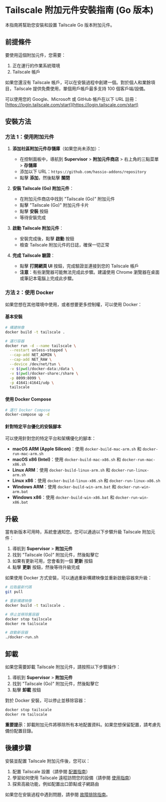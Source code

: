 # Tailscale 附加元件安裝指南 (Go 版本)

本指南將幫助您安裝和設置 Tailscale Go 版本附加元件。

## 前提條件

要使用這個附加元件，您需要：

1. 正在運行的作業系統環境
2. Tailscale 帳戶

如果您還沒有 Tailscale 帳戶，可以在安裝過程中創建一個。對於個人和業餘項目，Tailscale 提供免費使用，單個用戶帳戶最多支持 100 個客戶端/設備。

可以使用您的 Google、Microsoft 或 GitHub 帳戶在以下 URL 註冊：
[https://login.tailscale.com/start](https://login.tailscale.com/start)

## 安裝方法

### 方法 1：使用附加元件

1. **添加社區附加元件存儲庫**（如果您尚未添加）：
   - 在控制面板中，導航到 **Supervisor** > **附加元件商店** > 右上角的三點菜單 > **存儲庫**
   - 添加以下 URL：`https://github.com/hassio-addons/repository`
   - 點擊 **添加**，然後點擊 **關閉**

2. **安裝 Tailscale (Go) 附加元件**：
   - 在附加元件商店中找到 "Tailscale (Go)" 附加元件
   - 點擊 "Tailscale (Go)" 附加元件卡片
   - 點擊 **安裝** 按鈕
   - 等待安裝完成

3. **啟動 Tailscale 附加元件**：
   - 安裝完成後，點擊 **啟動** 按鈕
   - 檢查 Tailscale 附加元件的日誌，確保一切正常

4. **完成 Tailscale 驗證**：
   - 點擊 **打開網頁 UI** 按鈕，完成驗證並連接到您的 Tailscale 帳戶
   - **注意**：有些瀏覽器可能無法完成此步驟。建議使用 Chrome 瀏覽器在桌面或筆記本電腦上完成此步驟。

### 方法 2：使用 Docker

如果您想在其他環境中使用，或者想要更多控制權，可以使用 Docker：

#### 基本安裝

```bash
# 構建映像
docker build -t tailscale .

# 運行容器
docker run -d --name tailscale \
  --restart unless-stopped \
  --cap-add NET_ADMIN \
  --cap-add NET_RAW \
  --device /dev/net/tun \
  -v $(pwd)/docker-data:/data \
  -v $(pwd)/docker-share:/share \
  -p 8099:8099 \
  -p 41641:41641/udp \
  tailscale
```

#### 使用 Docker Compose

```bash
# 運行 Docker Compose
docker-compose up -d
```

#### 針對特定平台優化的安裝腳本

可以使用針對您的特定平台和架構優化的腳本：

- **macOS ARM (Apple Silicon)**：使用 `docker-build-mac-arm.sh` 和 `docker-run-mac-arm.sh`
- **macOS x86 (Intel)**：使用 `docker-build-mac-x86.sh` 和 `docker-run-mac-x86.sh`
- **Linux ARM**：使用 `docker-build-linux-arm.sh` 和 `docker-run-linux-arm.sh`
- **Linux x86**：使用 `docker-build-linux-x86.sh` 和 `docker-run-linux-x86.sh`
- **Windows ARM**：使用 `docker-build-win-arm.bat` 和 `docker-run-win-arm.bat`
- **Windows x86**：使用 `docker-build-win-x86.bat` 和 `docker-run-win-x86.bat`

## 升級

當有新版本可用時，系統會通知您。您可以通過以下步驟升級 Tailscale 附加元件：

1. 導航到 **Supervisor** > **附加元件**
2. 找到 "Tailscale (Go)" 附加元件，然後點擊它
3. 如果有更新可用，您會看到一個 **更新** 按鈕
4. 點擊 **更新** 按鈕，然後等待升級完成

如果使用 Docker 方式安裝，可以通過重新構建映像並重新啟動容器來升級：

```bash
# 拉取最新代碼
git pull

# 重新構建映像
docker build -t tailscale .

# 停止並移除舊容器
docker stop tailscale
docker rm tailscale

# 啟動新容器
./docker-run.sh
```

## 卸載

如果您需要卸載 Tailscale 附加元件，請按照以下步驟操作：

1. 導航到 **Supervisor** > **附加元件**
2. 找到 "Tailscale (Go)" 附加元件，然後點擊它
3. 點擊 **卸載** 按鈕

對於 Docker 安裝，可以停止並移除容器：

```bash
docker stop tailscale
docker rm tailscale
```

**重要提示**：卸載附加元件將移除所有本地配置資料。如果您想保留配置，請考慮先備份配置目錄。

## 後續步驟

安裝並配置 Tailscale 附加元件後，您可以：

1. 配置 Tailscale 設置（請參閱 [配置指南](configuration.md)）
2. 學習如何使用 Tailscale 遠程訪問您的設備（請參閱 [使用指南](usage.md)）
3. 探索高級功能，例如配置出口節點或子網路由

如果您在安裝過程中遇到問題，請參閱 [故障排除指南](troubleshooting.md)。 
